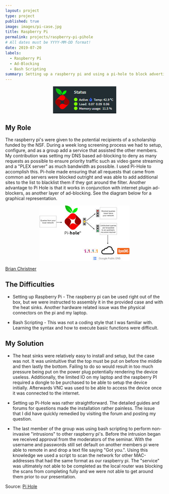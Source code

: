 ```yaml
---
layout: project
type: project
published: true
image: images/pi-case.jpg
title: Raspberry Pi
permalink: projects/raspberry-pi-pihole
# All dates must be YYYY-MM-DD format!
date: 2019-07-20
labels:
  - Raspberry Pi
  - Ad-Blocking
  - Bash Scripting
summary: Setting up a raspberry pi and using a pi-hole to block advertisements on the DNS level.
---
```


 <div style="text-align: center">
 <img src="../images/pihole-logo.PNG" alt = ''> 
 </div>
 
## My Role
The raspberry pi's were given to the potential recipients of a scholarship funded by the NSF. During a week long screening process we had to setup, configure, and as a group add a service that assisted the other members. My contribution was setting my DNS based ad-blocking to deny as many requests as possible to ensure priority traffic such as video game streaming and a "PLEX server" as much bandwidth as possible. I used Pi-Hole to accomplish this. Pi-hole made ensuring that all requests that came from common ad servers were blocked outright and was able to add additional sites to the list to blacklist them if they got around the filter. Another advantage to Pi Hole is that it works in conjunction with internet plugin ad-blockers, as another layer of ad-blocking. See the diagram below for a graphical representation.

 <div style="text-align: center">
<img class="ui image" src="../images/pihole-diagram.jpg" alt = ''> 
 </div>
 
 <a href="https://brianchristner.io/how-a-single-raspberry-pi-made-my-home-network-faster/">Brian Christner</a>
 
## The Difficulties

* Setting up Raspberry Pi - The raspberry pi can be used right out of the box, but we were instructed to assembly it in the provided case and with the heat sinks. Another hardware related issue was the physical connectors on the pi and my laptop.

* Bash Scripting - This was not a coding style that I was familiar with. Learning the syntax and how to execute basic functions were difficult.
 
## My Solution

* The heat sinks were relatively easy to install and setup, but the case was not. It was unintuitive that the top must be put on before the middle and then lastly the bottom. Failing to do so would result in too much pressure being put on the power plug potentially rendering the device useless. Additionally, the limited IO on my laptop and the raspberry PI required a dongle to be purchased to be able to setup the device initially. Afterwards VNC was used to be able to access the device once it was connected to the internet.

* Setting up Pi-Hole was rather straightforward. The detailed guides and forums for questions made the installation rather painless. The issue that I did have quickly remedied by visiting the forum and posting my question.

* The last member of the group was using bash scripting to perform non-invasive "intrusions" to other raspberry pi's. Before the intrusion began we received approval from the moderators of the seminar. With the username and passwords still set default on another members pi were able to remote in and drop a text file saying "Got you.". Using this knowledge we used a script to scan the network for other MAC-addresses that had the same format as our raspberry pi. The "service" was ultimately not able to be completed as the local router was blocking the scans from completing fully and we were not able to get around them prior to our presentation.


Source: <a href="https://pi-hole.net">Pi Hole</a>

